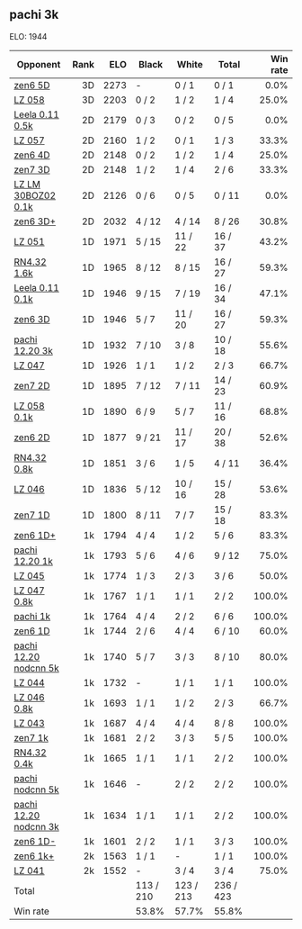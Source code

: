 ## pachi 3k ##

ELO: 1944

Opponent | Rank | ELO | Black | White | Total | Win rate
---------|-----:|----:|-------|-------|-------|-------:
[zen6 5D](zen6%205D.md) | 3D | 2273 | - | 0 / 1 | 0 / 1 | 0.0%
[LZ 058](LZ%20058.md) | 3D | 2203 | 0 / 2 | 1 / 2 | 1 / 4 | 25.0%
[Leela 0.11 0.5k](Leela%200.11%200.5k.md) | 2D | 2179 | 0 / 3 | 0 / 2 | 0 / 5 | 0.0%
[LZ 057](LZ%20057.md) | 2D | 2160 | 1 / 2 | 0 / 1 | 1 / 3 | 33.3%
[zen6 4D](zen6%204D.md) | 2D | 2148 | 0 / 2 | 1 / 2 | 1 / 4 | 25.0%
[zen7 3D](zen7%203D.md) | 2D | 2148 | 1 / 2 | 1 / 4 | 2 / 6 | 33.3%
[LZ LM 30BOZ02 0.1k](LZ%20LM%2030BOZ02%200.1k.md) | 2D | 2126 | 0 / 6 | 0 / 5 | 0 / 11 | 0.0%
[zen6 3D+](zen6%203D+.md) | 2D | 2032 | 4 / 12 | 4 / 14 | 8 / 26 | 30.8%
[LZ 051](LZ%20051.md) | 1D | 1971 | 5 / 15 | 11 / 22 | 16 / 37 | 43.2%
[RN4.32 1.6k](RN4.32%201.6k.md) | 1D | 1965 | 8 / 12 | 8 / 15 | 16 / 27 | 59.3%
[Leela 0.11 0.1k](Leela%200.11%200.1k.md) | 1D | 1946 | 9 / 15 | 7 / 19 | 16 / 34 | 47.1%
[zen6 3D](zen6%203D.md) | 1D | 1946 | 5 / 7 | 11 / 20 | 16 / 27 | 59.3%
[pachi 12.20 3k](pachi%2012.20%203k.md) | 1D | 1932 | 7 / 10 | 3 / 8 | 10 / 18 | 55.6%
[LZ 047](LZ%20047.md) | 1D | 1926 | 1 / 1 | 1 / 2 | 2 / 3 | 66.7%
[zen7 2D](zen7%202D.md) | 1D | 1895 | 7 / 12 | 7 / 11 | 14 / 23 | 60.9%
[LZ 058 0.1k](LZ%20058%200.1k.md) | 1D | 1890 | 6 / 9 | 5 / 7 | 11 / 16 | 68.8%
[zen6 2D](zen6%202D.md) | 1D | 1877 | 9 / 21 | 11 / 17 | 20 / 38 | 52.6%
[RN4.32 0.8k](RN4.32%200.8k.md) | 1D | 1851 | 3 / 6 | 1 / 5 | 4 / 11 | 36.4%
[LZ 046](LZ%20046.md) | 1D | 1836 | 5 / 12 | 10 / 16 | 15 / 28 | 53.6%
[zen7 1D](zen7%201D.md) | 1D | 1800 | 8 / 11 | 7 / 7 | 15 / 18 | 83.3%
[zen6 1D+](zen6%201D+.md) | 1k | 1794 | 4 / 4 | 1 / 2 | 5 / 6 | 83.3%
[pachi 12.20 1k](pachi%2012.20%201k.md) | 1k | 1793 | 5 / 6 | 4 / 6 | 9 / 12 | 75.0%
[LZ 045](LZ%20045.md) | 1k | 1774 | 1 / 3 | 2 / 3 | 3 / 6 | 50.0%
[LZ 047 0.8k](LZ%20047%200.8k.md) | 1k | 1767 | 1 / 1 | 1 / 1 | 2 / 2 | 100.0%
[pachi 1k](pachi%201k.md) | 1k | 1764 | 4 / 4 | 2 / 2 | 6 / 6 | 100.0%
[zen6 1D](zen6%201D.md) | 1k | 1744 | 2 / 6 | 4 / 4 | 6 / 10 | 60.0%
[pachi 12.20 nodcnn 5k](pachi%2012.20%20nodcnn%205k.md) | 1k | 1740 | 5 / 7 | 3 / 3 | 8 / 10 | 80.0%
[LZ 044](LZ%20044.md) | 1k | 1732 | - | 1 / 1 | 1 / 1 | 100.0%
[LZ 046 0.8k](LZ%20046%200.8k.md) | 1k | 1693 | 1 / 1 | 1 / 2 | 2 / 3 | 66.7%
[LZ 043](LZ%20043.md) | 1k | 1687 | 4 / 4 | 4 / 4 | 8 / 8 | 100.0%
[zen7 1k](zen7%201k.md) | 1k | 1681 | 2 / 2 | 3 / 3 | 5 / 5 | 100.0%
[RN4.32 0.4k](RN4.32%200.4k.md) | 1k | 1665 | 1 / 1 | 1 / 1 | 2 / 2 | 100.0%
[pachi nodcnn 5k](pachi%20nodcnn%205k.md) | 1k | 1646 | - | 2 / 2 | 2 / 2 | 100.0%
[pachi 12.20 nodcnn 3k](pachi%2012.20%20nodcnn%203k.md) | 1k | 1634 | 1 / 1 | 1 / 1 | 2 / 2 | 100.0%
[zen6 1D-](zen6%201D-.md) | 1k | 1601 | 2 / 2 | 1 / 1 | 3 / 3 | 100.0%
[zen6 1k+](zen6%201k+.md) | 2k | 1563 | 1 / 1 | - | 1 / 1 | 100.0%
[LZ 041](LZ%20041.md) | 2k | 1552 | - | 3 / 4 | 3 / 4 | 75.0%
Total | | | 113 / 210 | 123 / 213 | 236 / 423 | 
Win rate| | | 53.8% | 57.7% | 55.8% | 
